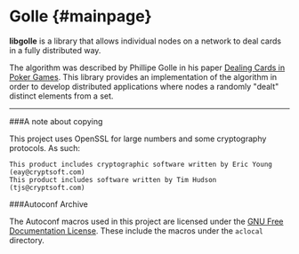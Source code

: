 Golle		{#mainpage}
=====

**libgolle** is a library that allows individual nodes on a network to 
deal cards in a fully distributed way.

The algorithm was described by Phillipe Golle in his paper 
[Dealing Cards in Poker Games](http://crypto.stanford.edu/~pgolle/papers/poker.pdf). 
This library provides an implementation of the algorithm in order to 
develop distributed applications where nodes a randomly "dealt" 
distinct elements from a set.

------------------------------

###A note about copying

This project uses OpenSSL for large numbers and some cryptography protocols. As such:

    This product includes cryptographic software written by Eric Young (eay@cryptsoft.com)
    This product includes software written by Tim Hudson (tjs@cryptsoft.com)

###Autoconf Archive

The Autoconf macros used in this project are licensed under the 
[GNU Free Documentation License](http://www.gnu.org/software/autoconf-archive/GNU-Free-Documentation-License.html).
These include the macros under the `aclocal` directory.